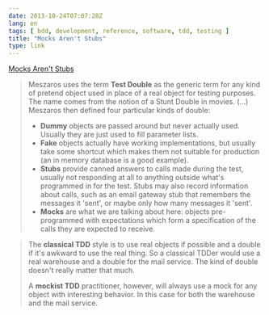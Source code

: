 ```yaml
---
date: 2013-10-24T07:07:28Z
lang: en
tags: [ bdd, development, reference, software, tdd, testing ]
title: "Mocks Aren't Stubs"
type: link
---
```


[Mocks Aren't
Stubs](http://martinfowler.com/articles/mocksArentStubs.html)

> Meszaros uses the term **Test Double** as the generic term for any
> kind of pretend object used in place of a real object for testing
> purposes. The name comes from the notion of a Stunt Double in movies.
> (...) Meszaros then defined four particular kinds of double:
>
> -   **Dummy** objects are passed around but never actually used.
>     Usually they are just used to fill parameter lists.
> -   **Fake** objects actually have working implementations, but
>     usually take some shortcut which makes them not suitable for
>     production (an in memory database is a good example).
> -   **Stubs** provide canned answers to calls made during the test,
>     usually not responding at all to anything outside what's
>     programmed in for the test. Stubs may also record information
>     about calls, such as an email gateway stub that remembers the
>     messages it 'sent', or maybe only how many messages it 'sent'.
> -   **Mocks** are what we are talking about here: objects
>     pre-programmed with expectations which form a specification of the
>     calls they are expected to receive.

> The **classical TDD** style is to use real objects if possible and a
> double if it's awkward to use the real thing. So a classical TDDer
> would use a real warehouse and a double for the mail service. The kind
> of double doesn't really matter that much.
>
> A **mockist TDD** practitioner, however, will always use a mock for
> any object with interesting behavior. In this case for both the
> warehouse and the mail service.

